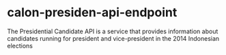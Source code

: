 calon-presiden-api-endpoint
===========================

The Presidential Candidate API is a service that provides information about candidates running for president and vice-president in the 2014 Indonesian elections
